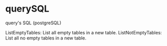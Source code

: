 # querySQL
query's SQL (postgreSQL)

ListEmptyTables: List all empty tables in a new table.
ListNotEmptyTables: List all no empty tables in a new table.
